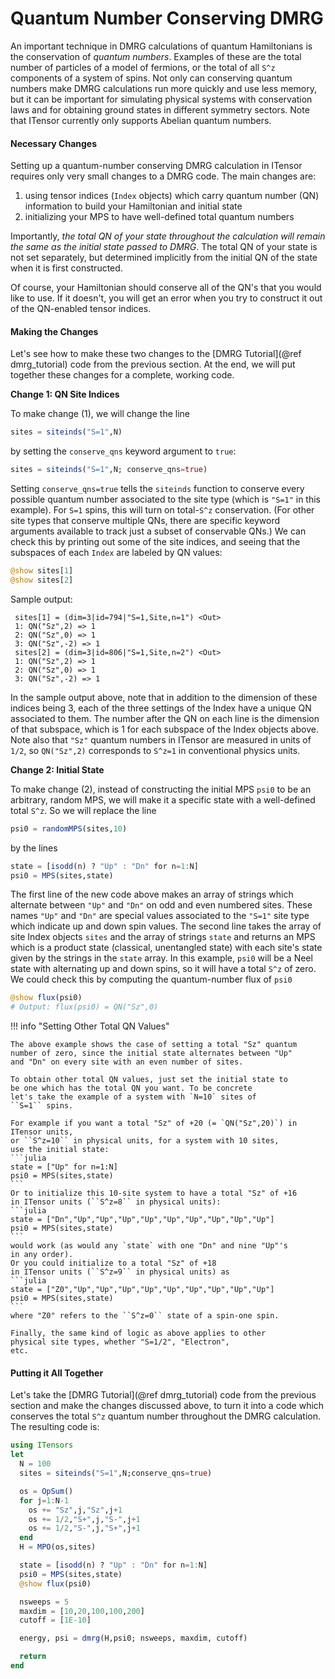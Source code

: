 # Quantum Number Conserving DMRG

An important technique in DMRG calculations of quantum Hamiltonians
is the conservation of _quantum numbers_. Examples of these are the
total number of particles of a model of fermions, or the total of all
``S^z`` components of a system of spins. Not only can conserving quantum
numbers make DMRG calculations run more quickly and use less memory, but
it can be important for simulating physical systems with conservation
laws and for obtaining ground states in different symmetry sectors.
Note that ITensor currently only supports Abelian quantum numbers.

#### Necessary Changes

Setting up a quantum-number conserving DMRG calculation in ITensor requires
only very small changes to a DMRG code. The main changes are:

1. using tensor indices (`Index` objects) which carry quantum number (QN) information to build your Hamiltonian and  initial state
2. initializing your MPS to have well-defined total quantum numbers

Importantly, _the total QN of your state throughout the calculation will 
remain the same as the initial state passed to DMRG_.
The total QN of your state is not set separately, but determined 
implicitly from the initial QN of the state when it is first constructed.

Of course, your Hamiltonian should conserve all of the QN's that you would
like to use. If it doesn't, you will get an error when you try to construct
it out of the QN-enabled tensor indices.

#### Making the Changes

Let's see how to make these two changes to the 
[DMRG Tutorial](@ref dmrg_tutorial) code from the previous section. 
At the end, we will put together these changes for a complete, working code.

**Change 1: QN Site Indices**

To make change (1), we will change the line

```julia
sites = siteinds("S=1",N)
```

by setting the `conserve_qns` keyword argument to `true`:

```julia
sites = siteinds("S=1",N; conserve_qns=true)
```

Setting `conserve_qns=true` tells the `siteinds` function to conserve
every possible quantum number associated to the site
type (which is `"S=1"` in this example). For ``S=1`` spins, this will turn on
total-``S^z`` conservation.
(For other site types that conserve multiple QNs, there are specific keyword 
arguments available to track just a subset of conservable QNs.)
We can check this by printing out some of the site indices, and seeing that the
subspaces of each `Index` are labeled by QN values:

```julia
@show sites[1]
@show sites[2]
```

Sample output:

```
 sites[1] = (dim=3|id=794|"S=1,Site,n=1") <Out>
 1: QN("Sz",2) => 1
 2: QN("Sz",0) => 1
 3: QN("Sz",-2) => 1
 sites[2] = (dim=3|id=806|"S=1,Site,n=2") <Out>
 1: QN("Sz",2) => 1
 2: QN("Sz",0) => 1
 3: QN("Sz",-2) => 1
```

In the sample output above, note that in addition to the dimension of these indices being 3, each of the three settings of the Index have a unique QN associated to them. The number after the QN on each line is the dimension of that subspace, which is 1 for each subspace of the Index objects above. Note also that `"Sz"` quantum numbers in ITensor are measured in units of ``1/2``, so `QN("Sz",2)` corresponds to ``S^z=1`` in conventional physics units.

**Change 2: Initial State**

To make change (2), instead of constructing the initial MPS `psi0` to be an arbitrary, random MPS, we will make it a specific state with a well-defined total ``S^z``. 
So we will replace the line

```julia
psi0 = randomMPS(sites,10)
```

by the lines

```julia
state = [isodd(n) ? "Up" : "Dn" for n=1:N]
psi0 = MPS(sites,state)
```

The first line of the new code above makes an array of strings which 
alternate between `"Up"` and `"Dn"` on odd and even numbered sites.
These names `"Up"` and `"Dn"` are special values associated to the `"S=1"` 
site type which indicate up and down spin values. The second line takes
the array of site Index objects `sites` and the array of strings `state`
and returns an MPS which is a product state (classical, unentangled state)
with each site's state given by the strings in the `state` array.
In this example, `psi0` will be a Neel state with alternating up and down 
spins, so it will have a total ``S^z`` of zero. We could check this by
computing the quantum-number flux of `psi0`

```julia
@show flux(psi0)
# Output: flux(psi0) = QN("Sz",0)
```

!!! info "Setting Other Total QN Values"

    The above example shows the case of setting a total "Sz" quantum
    number of zero, since the initial state alternates between "Up"
    and "Dn" on every site with an even number of sites.
    
    To obtain other total QN values, just set the initial state to
    be one which has the total QN you want. To be concrete
    let's take the example of a system with `N=10` sites of 
    ``S=1`` spins.

    For example if you want a total "Sz" of +20 (= `QN("Sz",20)`) in ITensor units,
    or ``S^z=10`` in physical units, for a system with 10 sites, 
    use the initial state:
    ```julia
    state = ["Up" for n=1:N]
    psi0 = MPS(sites,state)
    ```
    Or to initialize this 10-site system to have a total "Sz" of +16
    in ITensor units (``S^z=8`` in physical units):
    ```julia
    state = ["Dn","Up","Up","Up","Up","Up","Up","Up","Up","Up"]
    psi0 = MPS(sites,state)
    ```
    would work (as would any `state` with one "Dn" and nine "Up"'s
    in any order).
    Or you could initialize to a total "Sz" of +18
    in ITensor units (``S^z=9`` in physical units) as
    ```julia
    state = ["Z0","Up","Up","Up","Up","Up","Up","Up","Up","Up"]
    psi0 = MPS(sites,state)
    ```
    where "Z0" refers to the ``S^z=0`` state of a spin-one spin.

    Finally, the same kind of logic as above applies to other
    physical site types, whether "S=1/2", "Electron",
    etc.

#### Putting it All Together

Let's take the [DMRG Tutorial](@ref dmrg_tutorial) code
from the previous section and make the changes discussed above, 
to turn it into a code which conserves the total ``S^z`` quantum 
number throughout the DMRG calculation. The resulting code is:

```julia
using ITensors
let
  N = 100
  sites = siteinds("S=1",N;conserve_qns=true)

  os = OpSum()
  for j=1:N-1
    os += "Sz",j,"Sz",j+1
    os += 1/2,"S+",j,"S-",j+1
    os += 1/2,"S-",j,"S+",j+1
  end
  H = MPO(os,sites)

  state = [isodd(n) ? "Up" : "Dn" for n=1:N]
  psi0 = MPS(sites,state)
  @show flux(psi0)

  nsweeps = 5
  maxdim = [10,20,100,100,200]
  cutoff = [1E-10]

  energy, psi = dmrg(H,psi0; nsweeps, maxdim, cutoff)

  return
end
```

